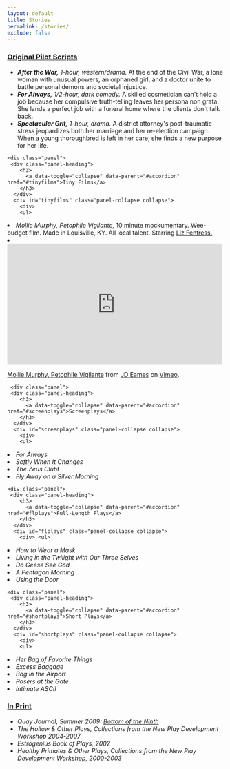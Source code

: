 ```yaml
---
layout: default
title: Stories
permalink: /stories/
exclude: false
---
```


<div class="container">
 
  <div class="panel-group" id="accordion">
    <div class="panel">
     <div class="panel-heading">
        <h3>
          <a data-toggle="collapse" data-parent="#accordion" href="#pilots">Original Pilot Scripts</a>
        </h3>
      </div>
      <div id="pilots" class="panel-collapse collapse">
        <div>   
        <ul>
          <li><em><strong>After the War,</strong> 1-hour, western/drama.</em> At the end of the Civil War, a lone woman with unusual powers, an orphaned girl, and a doctor unite to battle personal demons and societal injustice.</li>
          <li><em><strong>For Always,</strong> 1/2-hour, dark comedy.</em> A skilled cosmetician can't hold a job because her compulsive truth-telling leaves her persona non grata. She lands a perfect job with a funeral home where the clients don't talk back.</li>
          <li><em><strong>Spectacular Grit,</strong> 1-hour, drama.</em> A district attorney's post-traumatic stress jeopardizes both her marriage and her re-election campaign. When a young thoroughbred is left in her care, she finds a new purpose for her life.</li>
          </ul>
	  </div>
      </div>
    </div>
    
    <div class="panel">
     <div class="panel-heading">
        <h3>
          <a data-toggle="collapse" data-parent="#accordion" href="#tinyfilms">Tiny Films</a>
        </h3>
      </div>
      <div id="tinyfilms" class="panel-collapse collapse">
        <div>  
        <ul>
  <li><em>Mollie Murphy, Petophile Vigilante, </em>10 minute mockumentary. Wee-budget film. Made in Louisville, KY. All local talent. Starring <a href="http://lizfentress.com">Liz Fentress.</a></li>
  <li><iframe src="https://player.vimeo.com/video/20042430" width="500" height="281" frameborder="0" webkitallowfullscreen mozallowfullscreen allowfullscreen></iframe> <p><a href="https://vimeo.com/20042430">Mollie Murphy, Petophile Vigilante</a> from <a href="https://vimeo.com/guerrilladaville">JD Eames</a> on <a href="https://vimeo.com">Vimeo</a>.</p></li>
  </ul>
  </div>
      </div>
    </div>
    
     <div class="panel">
     <div class="panel-heading">
        <h3>
          <a data-toggle="collapse" data-parent="#accordion" href="#screenplays">Screenplays</a>
        </h3>
      </div>
      <div id="screenplays" class="panel-collapse collapse">
        <div> 
        <ul>
 <li><em>For Always</em></li>
 <li><em>Softly When It Changes</em></li>
 <li><em>The Zeus Clubt</em></li>
 <li><em>Fly Away on a Silver Morning</em></li>
 </ul>
  </div>
      </div>
    </div>
    
    <div class="panel">
     <div class="panel-heading">
        <h3>
          <a data-toggle="collapse" data-parent="#accordion" href="#flplays">Full-Length Plays</a>
        </h3>
      </div>
      <div id="flplays" class="panel-collapse collapse">
        <div> <ul>
  <li><em>How to Wear a Mask</em></li>
  <li><em>Living in the Twilight with Our Three Selves</em></li>
  <li><em>Do Geese See God</em></li>
  <li><em>A Pentagon Morning</em></li>
  <li><em>Using the Door</em></li>
  </ul>
  </div>
      </div>
    </div>
    
    <div class="panel">
     <div class="panel-heading">
        <h3>
          <a data-toggle="collapse" data-parent="#accordion" href="#shortplays">Short Plays</a>
        </h3>
      </div>
      <div id="shortplays" class="panel-collapse collapse">
        <div> 
        <ul>
 <li><em>Her Bag of Favorite Things</em></li>
 <li><em>Excess Baggage</em></li>
 <li><em>Bag in the Airport</em></li>
 <li><em>Posers at the Gate</em></li>
 <li><em>Intimate ASCII</em></li>
 </ul>
  </div>
      </div>
    </div>
    

<div class="panel">
     <div class="panel-heading">
        <h3>
          <a data-toggle="collapse" data-parent="#accordion" href="#inprint">In Print</a>
        </h3>
      </div>
      <div id="inprint" class="panel-collapse collapse">
        <div> 
        <ul>
   <li><em>Quay Journal, Summer 2009: <a href="{{site.baseurl}}/stories/botn">Bottom of the Ninth</a></em></li>
  <li><em>The Hollow & Other Plays, Collections from the New Play Development Workshop 2004-2007</em></li>
  <li><em>Estrogenius Book of Plays, 2002</em></li>
  <li><em>Healthy Primates & Other Plays, Collections from the New Play Development Workshop, 2000-2003</em></li>
 </ul>
  </div>
      </div>
    </div>    
    
    

  </div> 
</div>

